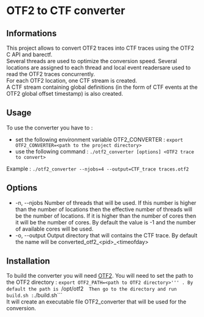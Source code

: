 # OTF2 to CTF converter

## Informations
This project allows to convert OTF2 traces into CTF traces using the OTF2 C API and barectf.  
Several threads are used to optimize the conversion speed. Several locations are assigned to each thread and local event readersare used to read the OTF2 traces concurrently.  
For each OTF2 location, one CTF stream is created.  
A CTF stream containing global definitions (in the form of CTF events at the OTF2 global offset timestamp) is also created.

## Usage
To use the converter you have to :  
- set the following environment variable OTF2_CONVERTER : ```export OTF2_CONVERTER=<path to the project directory>```  
- use the following command : ```./otf2_converter [options] <OTF2 trace to convert>```  

Example : ```./otf2_converter --njobs=4 --output=CTF_trace traces.otf2```

## Options

- -n, --njobs Number of threads that will be used. If this number is higher than the number of locations then the effective number of threads will be the number of locations. If it is higher than the number of cores then it will be the number of cores. By default the value is -1 and the number of available cores will be used.
- -o, --output Output directory that will contains the CTF trace. By default the name will be converted_otf2_\<pid\>_\<timeofday\>


## Installation
To build the converter you will need [OTF2](http://perftools.pages.jsc.fz-juelich.de/cicd/otf2/tags/otf2-2.3/otf2-2.3.tar.gz).
You will need to set the path to the OTF2 directory : ```export OTF2_PATH=<path to OTF2 directory>''' . By default the path is ```/opt/otf2```  
Then go to the directory and run build.sh : ```./build.sh```  
It will create an executable file OTF2_converter that will be used for the conversion.
 

